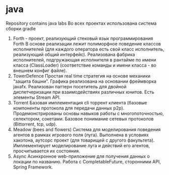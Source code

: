 # java
Repository contains java labs
Во всех проектах использована система сборки gradle
1. Forth - проект, реализующий стековый язык программирования Forth
    В основе реализации лежит полиморфное поведение классов исполнителей 
    (для каждого оператора есть свой класс исполнитель, реализующий общий интерфейс).
    Реализована фабрика исполнителей, подгружающая исполнителя в рантайме по имени класса (ClassLoader) (соответствие команды и имени класса - во внешнем конфиг файле).
2. TowerDefence
    Простая real time стратегия на основе механики "защита башни".
    Графика реализована на основании фреймворка javafx.
    Реализован паттерн посетитель для двойной диспетчеризации при взаимодействиях различных юнитов.
    Есть элементы Stream API.
3. Torrent
    Базовая имплементация cli торрент клиента (базовые компоненты протокола для передачи данных p2p).
    Продемонстрированы основы навыков работы с многопоточностью, селектором, сокетами.
    Базовое понимание сетевых протоколов (Bittorrent, tcp, udp).
4. Meadow (bees and flowers)
    Система для моделирования поведения агентов в рамках игрового поля (луга).
    Выполнена в условиях хакотона, аутсорс проект (для товарищей с другого факультета).
    Имплементирует моделирование луга и действий его агентов, просчитывается их состояния.
5. Async
    Асинхронное web-приложение для получения данных о локации по названию.
    Работа с CompletableFuture, сторонними API, Spring Framework.

